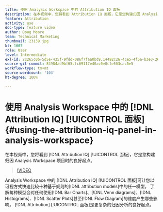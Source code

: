 ```yaml
---
title: 使用 Analysis Workspace 中的 Attribution IQ 面板
description: 在本视频中，您将看到 Attribution IQ 面板，它是您构建归因 Analysis Workspace 项目时的良好起点。
feature: Attribution
activity: use
doc-type: feature video
author: Doug Moore
team: Technical Marketing
thumbnail: 23139.jpg
kt: 1667
role: User
level: Intermediate
exl-id: 2c265c0b-5d5e-435f-9fdd-086f7faa0bd9,14492c26-4ce5-4f5a-b3e0-2605f59cfca9
source-git-commit: 84984ad9bf65cfc69117e40ac0e0cfe503cac5e5
workflow-type: tm+mt
source-wordcount: '103'
ht-degree: 100%

---
```


# 使用 Analysis Workspace 中的 [!DNL Attribution IQ] [!UICONTROL 面板] {#using-the-attribution-iq-panel-in-analysis-workspace}

在本视频中，您将看到 [!DNL Attribution IQ] [!UICONTROL 面板]，它是您构建归因 Analysis Workspace 项目时的良好起点。

>[!VIDEO](https://video.tv.adobe.com/v/37445/?quality=12&learn=on&captions=chi_hans)

Analysis Workspace 中的 [!DNL Attribution IQ] [!UICONTROL 面板]可让您以可视方式快速比较十种基于规则的[!DNL attribution models]中的任一模型。 了解每种模型会对任何使用[!DNL Bar Charts]、[!DNL Venn diagrams]、[!DNL Histograms]、[!DNL Scatter Plots]甚至[!DNL Flow Diagram]的维度产生哪些影响。 [!DNL Attribution] [!UICONTROL 面板]是更复杂的归因分析的良好起点。
